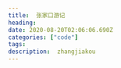 ```yaml
---
title:  张家口游记
heading:
date: 2020-08-20T02:06:06.690Z
categories: ["code"]
tags: 
description:  zhangjiakou
---
```


